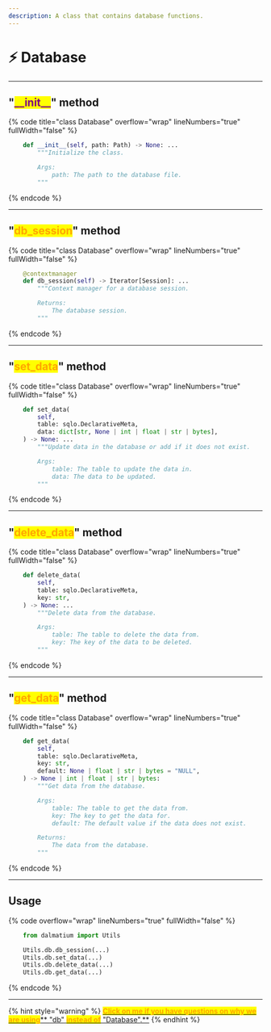 ```yaml
---
description: A class that contains database functions.
---
```


# ⚡ Database

***

## "<mark style="color:purple;">\_\_init\_\_</mark>" method

{% code title="class Database" overflow="wrap" lineNumbers="true" fullWidth="false" %}
```python
    def __init__(self, path: Path) -> None: ...
        """Initialize the class.

        Args:
            path: The path to the database file.
        """
```
{% endcode %}

***

## "<mark style="color:orange;">db\_session</mark>" method

{% code title="class Database" overflow="wrap" lineNumbers="true" fullWidth="false" %}
```python
    @contextmanager
    def db_session(self) -> Iterator[Session]: ...
        """Context manager for a database session.

        Returns:
            The database session.
        """
```
{% endcode %}

***

## "<mark style="color:orange;">set\_data</mark>" method

{% code title="class Database" overflow="wrap" lineNumbers="true" fullWidth="false" %}
```python
    def set_data(
        self,
        table: sqlo.DeclarativeMeta,
        data: dict[str, None | int | float | str | bytes],
    ) -> None: ...
        """Update data in the database or add if it does not exist.

        Args:
            table: The table to update the data in.
            data: The data to be updated.
        """
```
{% endcode %}

***

## "<mark style="color:orange;">delete\_data</mark>" method

{% code title="class Database" overflow="wrap" lineNumbers="true" fullWidth="false" %}
```python
    def delete_data(
        self,
        table: sqlo.DeclarativeMeta,
        key: str,
    ) -> None: ...
        """Delete data from the database.

        Args:
            table: The table to delete the data from.
            key: The key of the data to be deleted.
        """
```
{% endcode %}

***

## "<mark style="color:orange;">get\_data</mark>" method

{% code title="class Database" overflow="wrap" lineNumbers="true" fullWidth="false" %}
```python
    def get_data(
        self,
        table: sqlo.DeclarativeMeta,
        key: str,
        default: None | float | str | bytes = "NULL",
    ) -> None | int | float | str | bytes:
        """Get data from the database.

        Args:
            table: The table to get the data from.
            key: The key to get the data for.
            default: The default value if the data does not exist.

        Returns:
            The data from the database.
        """
```
{% endcode %}

***

## Usage

{% code overflow="wrap" lineNumbers="true" fullWidth="false" %}
```python
    from dalmatium import Utils

    Utils.db.db_session(...)
    Utils.db.set_data(...)
    Utils.db.delete_data(...)
    Utils.db.get_data(...)
```
{% endcode %}

***

{% hint style="warning" %}
[<mark style="color:orange;">**Click on me if you have questions on why we are using**</mark>** **<mark style="color:red;">**"db"**</mark>** **<mark style="color:orange;">**instead of**</mark>** **<mark style="color:red;">**"Database"**</mark><mark style="color:orange;">**.**</mark>](../quick-start.md)
{% endhint %}
